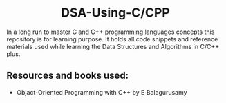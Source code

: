 <h1 align="center"> DSA-Using-C/CPP </h1>

<p> In a long run to master C and C++ programming languages concepts this repository is for learning purpose. It holds all code snippets and reference materials used while learning the Data Structures and Algorithms in C/C++ plus.
</p>

## Resources and books used:
* Objact-Oriented Programming with C++ by E Balagurusamy
